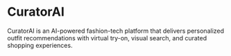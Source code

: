 # CuratorAI
CuratorAI is an AI-powered fashion-tech platform that delivers personalized outfit recommendations with virtual try-on, visual search, and curated shopping experiences.
